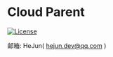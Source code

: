 # Cloud Parent

[![License](https://img.shields.io/badge/LICENSE-Apache%202.0-4EB1BA.svg)](https://www.apache.org/licenses/LICENSE-2.0.html)

邮箱: HeJun( hejun.dev@qq.com )
